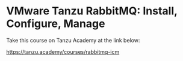 # VMware Tanzu RabbitMQ: Install, Configure, Manage

Take this course on Tanzu Academy at the link below:

https://tanzu.academy/courses/rabbitmq-icm
